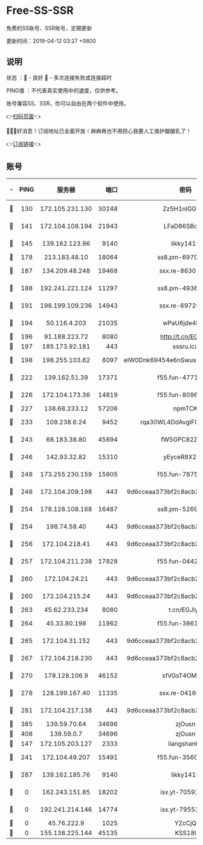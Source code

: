 # Free-SS-SSR

免费的SS账号、SSR账号，定期更新

更新时间：2019-04-12 03:27 +0800

## 说明

状态     ：🙂 - 良好 🙁 - 多次连接失败或连接超时

PING值   ：不代表真实使用中的速度，仅供参考。

账号兼容SS、SSR，你可以自由在两个软件中使用。

👉[扫码页面](https://liesauer.github.io/Free-SS-SSR/)👈

🎉🎉🎉好消息！订阅地址已全面开放！麻麻再也不用担心我要人工维护酸酸乳了！

👉[订阅链接](https://www.liesauer.net/yogurt/subscribe?ACCESS_TOKEN=DAYxR3mMaZAsaqUb)👈

## 账号

|-|PING|服务器|端口|密码|加密方式|区域|
|:----:|:----:|:-----:|-----:|:----:|:----:|:----:|
|🙂|130|172.105.231.130|30248|Zz5H1nlGGKHx|aes-256-cfb|JP|
|🙂|141|172.104.108.194|21943|LFaD86SBq2lY|aes-256-cfb|JP|
|🙂|145|139.162.123.96|9140|likky1415|aes-256-cfb|JP|
|🙂|178|213.183.48.10|18064|ss8.pm-69704775|rc4-md5|RU|
|🙂|187|134.209.48.248|19468|ssx.re-86302752|aes-256-cfb|US|
|🙂|188|192.241.221.124|11297|ss8.pm-49366611|aes-256-cfb|US|
|🙂|191|198.199.109.236|14943|ssx.re-69726715|aes-256-cfb|US|
|🙂|194|50.116.4.203|21035|wPaU6jde4NZT|aes-256-cfb|US|
|🙂|196|91.188.223.72|8080|http://t.cn/EGJIyrl|rc4-md5|RU|
|🙂|197|185.173.92.181|443|sssru.icu|rc4-md5|RU|
|🙂|198|198.255.103.62|8097|eIW0Dnk69454e6nSwuspv9DmS201tQ0D|aes-256-cfb|US|
|🙂|222|139.162.51.39|17371|f55.fun-47715788|aes-256-cfb|SG|
|🙂|226|172.104.173.36|14819|f55.fun-80989393|aes-256-cfb|SG|
|🙂|227|138.68.233.12|57206|npmTCK|rc4-md5|US|
|🙂|233|109.238.6.24|9452|rqa30WL4DdAvgIFG6Fs3znzTa|aes-256-cfb|FR|
|🙂|243|68.183.38.80|45894|fW5GPC82Z97G|aes-256-cfb|GB|
|🙂|246|142.93.32.82|15310|yEyceR8X2EVd|aes-256-cfb|GB|
|🙂|248|173.255.230.159|15805|f55.fun-78754827|aes-256-cfb|US|
|🙂|248|172.104.209.198|443|9d6cceaa373bf2c8acb22e60b6a58be6|aes-256-cfb|US|
|🙂|254|178.128.108.168|16487|ss8.pm-52699195|aes-256-cfb|SG|
|🙂|254|198.74.58.40|443|9d6cceaa373bf2c8acb22e60b6a58be6|aes-256-cfb|US|
|🙂|256|172.104.218.41|443|9d6cceaa373bf2c8acb22e60b6a58be6|aes-256-cfb|US|
|🙂|257|172.104.211.238|17828|f55.fun-04428488|aes-256-cfb|US|
|🙂|260|172.104.24.21|443|9d6cceaa373bf2c8acb22e60b6a58be6|aes-256-cfb|US|
|🙂|260|172.104.215.24|443|9d6cceaa373bf2c8acb22e60b6a58be6|aes-256-cfb|US|
|🙂|263|45.62.233.234|8080|t.cn/EGJIyrl|rc4-md5|CA|
|🙂|264|45.33.80.198|11962|f55.fun-38615742|aes-256-cfb|US|
|🙂|265|172.104.31.152|443|9d6cceaa373bf2c8acb22e60b6a58be6|aes-256-cfb|US|
|🙂|267|172.104.218.230|443|9d6cceaa373bf2c8acb22e60b6a58be6|aes-256-cfb|US|
|🙂|270|178.128.106.9|46152|sfVGsT4OMxHC|aes-256-cfb|SG|
|🙂|278|128.199.167.40|11335|ssx.re-04169408|aes-256-cfb|SG|
|🙂|281|172.104.217.138|443|9d6cceaa373bf2c8acb22e60b6a58be6|aes-256-cfb|US|
|🙂|385|139.59.70.64|34696|zjOusn|chacha20|IN|
|🙂|408|139.59.0.7|34696|zjOusn|chacha20|IN|
|🙂|147|172.105.203.127|2333|liangshanbo|chacha20|JP|
|🙂|241|172.104.49.207|15491|f55.fun-35608274|aes-256-cfb|SG|
|🙂|287|139.162.185.76|9140|likky1415|aes-256-cfb|DE|
|🙁|0|162.243.151.85|18202|isx.yt-70591909|aes-256-cfb|US|
|🙁|0|192.241.214.146|14774|isx.yt-79553364|aes-256-cfb|US|
|🙁|0|45.76.222.9|1025|YZcCjQ|rc4-md5|JP|
|🙁|0|155.138.225.144|45135|KSS18l|rc4-md5|US|
